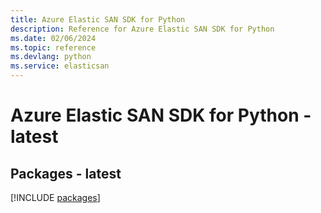 ```yaml
---
title: Azure Elastic SAN SDK for Python
description: Reference for Azure Elastic SAN SDK for Python
ms.date: 02/06/2024
ms.topic: reference
ms.devlang: python
ms.service: elasticsan
---
```

# Azure Elastic SAN SDK for Python - latest
## Packages - latest
[!INCLUDE [packages](elastic-san-index.md)]